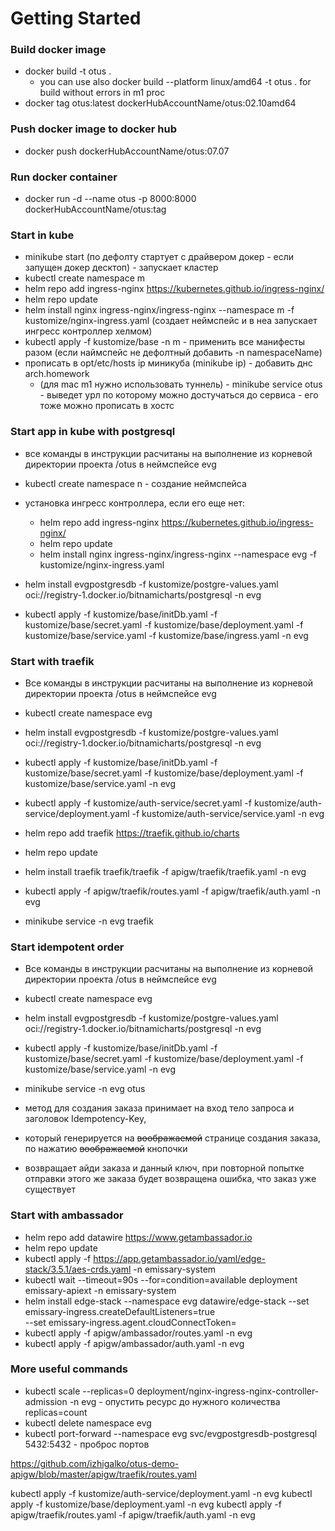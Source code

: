 # Getting Started

### Build docker image

 * docker build -t otus .  
   * you can use also docker build  --platform linux/amd64 -t otus .  for build without errors in m1 proc 
 * docker tag otus:latest dockerHubAccountName/otus:02.10amd64

### Push docker image to docker hub
 
 * docker push  dockerHubAccountName/otus:07.07

### Run docker container

* docker run -d --name otus -p 8000:8000 dockerHubAccountName/otus:tag


### Start in kube

 * minikube start (по дефолту стартует с драйвером докер - если запущен докер десктоп) - запускает кластер
 * kubectl create namespace m
 * helm repo add ingress-nginx https://kubernetes.github.io/ingress-nginx/ 
 * helm repo update
 * helm install nginx ingress-nginx/ingress-nginx --namespace m -f kustomize/nginx-ingress.yaml 
  (создает неймспейс и в неа запускает ингресс контроллер хелмом)
 * kubectl apply -f kustomize/base -n m - применить все манифесты разом (если наймспейс не дефолтный добавить -n namespaceName)
 * прописать в opt/etc/hosts ip миникуба (minikube ip) - добавить днс arch.homework
   * (для mac m1 нужно использовать туннель) - minikube service otus - выведет урл по которому можно достучаться до сервиса - его тоже можно прописать в хостс

### Start app in kube with postgresql

* все команды в инструкции расчитаны на выполнение из корневой директории проекта /otus в неймспейсе evg
* kubectl create namespace n - создание неймспейса
*  установка ингресс контроллера, если его еще нет:
   * helm repo add ingress-nginx https://kubernetes.github.io/ingress-nginx/
   * helm repo update
   * helm install nginx ingress-nginx/ingress-nginx --namespace evg -f kustomize/nginx-ingress.yaml

* helm install evgpostgresdb -f kustomize/postgre-values.yaml oci://registry-1.docker.io/bitnamicharts/postgresql -n evg
* kubectl apply -f kustomize/base/initDb.yaml -f kustomize/base/secret.yaml -f kustomize/base/deployment.yaml -f  kustomize/base/service.yaml -f  kustomize/base/ingress.yaml -n evg 


### Start with traefik

* Все команды в инструкции расчитаны на выполнение из корневой директории проекта /otus в неймспейсе evg

* kubectl create namespace evg
* helm install evgpostgresdb -f kustomize/postgre-values.yaml oci://registry-1.docker.io/bitnamicharts/postgresql -n evg
* kubectl apply -f kustomize/base/initDb.yaml -f kustomize/base/secret.yaml -f kustomize/base/deployment.yaml -f  kustomize/base/service.yaml  -n evg
* kubectl apply -f kustomize/auth-service/secret.yaml -f kustomize/auth-service/deployment.yaml -f  kustomize/auth-service/service.yaml  -n evg
* helm repo add traefik https://traefik.github.io/charts
* helm repo update
* helm install traefik traefik/traefik -f apigw/traefik/traefik.yaml -n evg
* kubectl apply -f apigw/traefik/routes.yaml -f apigw/traefik/auth.yaml  -n evg
* minikube service -n evg traefik

### Start idempotent order

* Все команды в инструкции расчитаны на выполнение из корневой директории проекта /otus в неймспейсе evg

* kubectl create namespace evg
* helm install evgpostgresdb -f kustomize/postgre-values.yaml oci://registry-1.docker.io/bitnamicharts/postgresql -n evg
* kubectl apply -f kustomize/base/initDb.yaml -f kustomize/base/secret.yaml -f kustomize/base/deployment.yaml -f  kustomize/base/service.yaml  -n evg
* minikube service -n evg otus 

* метод для создания заказа принимает на вход тело запроса и заголовок Idempotency-Key,
* который генерируется на ~~воображаемой~~ странице создания заказа, по нажатию ~~воображаемой~~ кнопочки
* возвращает айди заказа и данный ключ, при повторной попытке отправки этого же заказа будет возвращена ошибка, что заказ уже существует


### Start with ambassador

* helm repo add datawire https://www.getambassador.io
* helm repo update
* kubectl apply -f https://app.getambassador.io/yaml/edge-stack/3.5.1/aes-crds.yaml -n emissary-system
* kubectl wait --timeout=90s --for=condition=available deployment emissary-apiext -n emissary-system
* helm install edge-stack --namespace evg datawire/edge-stack --set emissary-ingress.createDefaultListeners=true  \
   --set emissary-ingress.agent.cloudConnectToken=<cloudToken>
* kubectl apply -f apigw/ambassador/routes.yaml -n evg
* kubectl apply -f apigw/ambassador/auth.yaml -n evg

### More useful commands

* kubectl scale --replicas=0 deployment/nginx-ingress-nginx-controller-admission -n evg - опустить ресурс до нужного количества replicas=count 
* kubectl delete namespace evg
* kubectl port-forward --namespace evg svc/evgpostgresdb-postgresql 5432:5432 - проброс портов

https://github.com/izhigalko/otus-demo-apigw/blob/master/apigw/traefik/routes.yaml

kubectl apply -f kustomize/auth-service/deployment.yaml -n evg
kubectl apply -f kustomize/base/deployment.yaml -n evg
kubectl apply -f apigw/traefik/routes.yaml -f apigw/traefik/auth.yaml  -n evg



